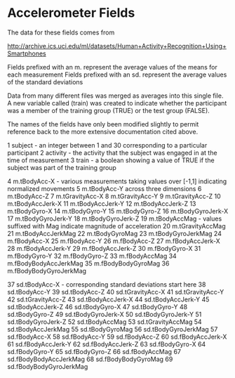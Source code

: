 # Accelerometer Fields

The data for these fields comes from 

http://archive.ics.uci.edu/ml/datasets/Human+Activity+Recognition+Using+Smartphones

Fields prefixed with an m.  represent the average values of the means for each measurement
Fields prefixed with an sd. represent the average values of the standard deviations

Data from many different files was merged as averages into this single file. A new variable
called (train) was created to indicate whether the participant was a member of the training
group (TRUE) or the test group (FALSE).

The names of the fields have only been modified slightly to permit reference back to the
more extensive documentation cited above.


1  subject		- an integer between 1 and 30 corresponding to a particular participant
2  activity		- the activity that the subject was engaged in at the time of measurement
3  train		- a boolean showing a value of TRUE if the subject was part of the training group

4  m.tBodyAcc-X		- various measurements taking values over [-1,1] indicating normalized movements
5  m.tBodyAcc-Y		  across three dimensions
6  m.tBodyAcc-Z
7  m.tGravityAcc-X
8  m.tGravityAcc-Y
9  m.tGravityAcc-Z
10 m.tBodyAccJerk-X
11 m.tBodyAccJerk-Y
12 m.tBodyAccJerk-Z
13 m.tBodyGyro-X
14 m.tBodyGyro-Y
15 m.tBodyGyro-Z
16 m.tBodyGyroJerk-X
17 m.tBodyGyroJerk-Y
18 m.tBodyGyroJerk-Z
19 m.tBodyAccMag	- values suffixed with Mag indicate magnitude of acceleration
20 m.tGravityAccMag
21 m.tBodyAccJerkMag
22 m.tBodyGyroMag
23 m.tBodyGyroJerkMag
24 m.fBodyAcc-X
25 m.fBodyAcc-Y
26 m.fBodyAcc-Z
27 m.fBodyAccJerk-X
28 m.fBodyAccJerk-Y
29 m.fBodyAccJerk-Z
30 m.fBodyGyro-X
31 m.fBodyGyro-Y
32 m.fBodyGyro-Z
33 m.fBodyAccMag
34 m.fBodyBodyAccJerkMag
35 m.fBodyBodyGyroMag
36 m.fBodyBodyGyroJerkMag

37 sd.tBodyAcc-X	- corresponding standard deviations start here
38 sd.tBodyAcc-Y
39 sd.tBodyAcc-Z
40 sd.tGravityAcc-X
41 sd.tGravityAcc-Y
42 sd.tGravityAcc-Z
43 sd.tBodyAccJerk-X
44 sd.tBodyAccJerk-Y
45 sd.tBodyAccJerk-Z
46 sd.tBodyGyro-X
47 sd.tBodyGyro-Y
48 sd.tBodyGyro-Z
49 sd.tBodyGyroJerk-X
50 sd.tBodyGyroJerk-Y
51 sd.tBodyGyroJerk-Z
52 sd.tBodyAccMag
53 sd.tGravityAccMag
54 sd.tBodyAccJerkMag
55 sd.tBodyGyroMag
56 sd.tBodyGyroJerkMag
57 sd.fBodyAcc-X
58 sd.fBodyAcc-Y
59 sd.fBodyAcc-Z
60 sd.fBodyAccJerk-X
61 sd.fBodyAccJerk-Y
62 sd.fBodyAccJerk-Z
63 sd.fBodyGyro-X
64 sd.fBodyGyro-Y
65 sd.fBodyGyro-Z
66 sd.fBodyAccMag
67 sd.fBodyBodyAccJerkMag
68 sd.fBodyBodyGyroMag
69 sd.fBodyBodyGyroJerkMag
